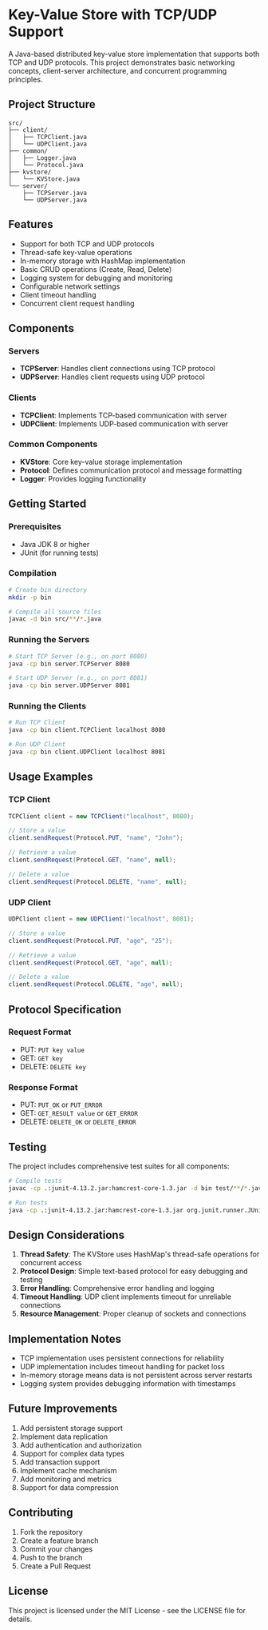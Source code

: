 # Key-Value Store with TCP/UDP Support

A Java-based distributed key-value store implementation that supports both TCP and UDP protocols. This project demonstrates basic networking concepts, client-server architecture, and concurrent programming principles.

## Project Structure

```
src/
├── client/
│   ├── TCPClient.java
│   └── UDPClient.java
├── common/
│   ├── Logger.java
│   └── Protocol.java
├── kvstore/
│   └── KVStore.java
└── server/
    ├── TCPServer.java
    └── UDPServer.java
```

## Features

- Support for both TCP and UDP protocols
- Thread-safe key-value operations
- In-memory storage with HashMap implementation
- Basic CRUD operations (Create, Read, Delete)
- Logging system for debugging and monitoring
- Configurable network settings
- Client timeout handling
- Concurrent client request handling

## Components

### Servers
- **TCPServer**: Handles client connections using TCP protocol
- **UDPServer**: Handles client requests using UDP protocol

### Clients
- **TCPClient**: Implements TCP-based communication with server
- **UDPClient**: Implements UDP-based communication with server

### Common Components
- **KVStore**: Core key-value storage implementation
- **Protocol**: Defines communication protocol and message formatting
- **Logger**: Provides logging functionality

## Getting Started

### Prerequisites
- Java JDK 8 or higher
- JUnit (for running tests)

### Compilation
```bash
# Create bin directory
mkdir -p bin

# Compile all source files
javac -d bin src/**/*.java
```

### Running the Servers
```bash
# Start TCP Server (e.g., on port 8080)
java -cp bin server.TCPServer 8080

# Start UDP Server (e.g., on port 8081)
java -cp bin server.UDPServer 8081
```

### Running the Clients
```bash
# Run TCP Client
java -cp bin client.TCPClient localhost 8080

# Run UDP Client
java -cp bin client.UDPClient localhost 8081
```

## Usage Examples

### TCP Client
```java
TCPClient client = new TCPClient("localhost", 8080);

// Store a value
client.sendRequest(Protocol.PUT, "name", "John");

// Retrieve a value
client.sendRequest(Protocol.GET, "name", null);

// Delete a value
client.sendRequest(Protocol.DELETE, "name", null);
```

### UDP Client
```java
UDPClient client = new UDPClient("localhost", 8081);

// Store a value
client.sendRequest(Protocol.PUT, "age", "25");

// Retrieve a value
client.sendRequest(Protocol.GET, "age", null);

// Delete a value
client.sendRequest(Protocol.DELETE, "age", null);
```

## Protocol Specification

### Request Format
- PUT: `PUT key value`
- GET: `GET key`
- DELETE: `DELETE key`

### Response Format
- PUT: `PUT_OK` or `PUT_ERROR`
- GET: `GET_RESULT value` or `GET_ERROR`
- DELETE: `DELETE_OK` or `DELETE_ERROR`

## Testing

The project includes comprehensive test suites for all components:

```bash
# Compile tests
javac -cp .:junit-4.13.2.jar:hamcrest-core-1.3.jar -d bin test/**/*.java

# Run tests
java -cp .:junit-4.13.2.jar:hamcrest-core-1.3.jar org.junit.runner.JUnitCore test.AllTests
```

## Design Considerations

1. **Thread Safety**: The KVStore uses HashMap's thread-safe operations for concurrent access
2. **Protocol Design**: Simple text-based protocol for easy debugging and testing
3. **Error Handling**: Comprehensive error handling and logging
4. **Timeout Handling**: UDP client implements timeout for unreliable connections
5. **Resource Management**: Proper cleanup of sockets and connections

## Implementation Notes

- TCP implementation uses persistent connections for reliability
- UDP implementation includes timeout handling for packet loss
- In-memory storage means data is not persistent across server restarts
- Logging system provides debugging information with timestamps

## Future Improvements

1. Add persistent storage support
2. Implement data replication
3. Add authentication and authorization
4. Support for complex data types
5. Add transaction support
6. Implement cache mechanism
7. Add monitoring and metrics
8. Support for data compression

## Contributing

1. Fork the repository
2. Create a feature branch
3. Commit your changes
4. Push to the branch
5. Create a Pull Request

## License

This project is licensed under the MIT License - see the LICENSE file for details.